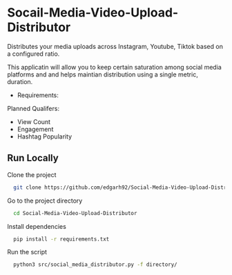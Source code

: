 # Socail-Media-Video-Upload-Distributor
Distributes your media uploads across Instagram, Youtube, Tiktok based on a configured ratio. 

This applicatin will allow you to keep certain saturation  among social media platforms and and helps maintian distribution using a single metric, duration. 

- Requirements:
  


Planned Qualifers: 
- View Count
- Engagement
- Hashtag Popularity


## Run Locally

Clone the project

```bash
  git clone https://github.com/edgarh92/Social-Media-Video-Upload-Distributor.git
```

Go to the project directory

```bash
  cd Social-Media-Video-Upload-Distributor
```

Install dependencies

```bash
  pip install -r requirements.txt
```

Run the script

```bash
  python3 src/social_media_distributor.py -f directory/
```

